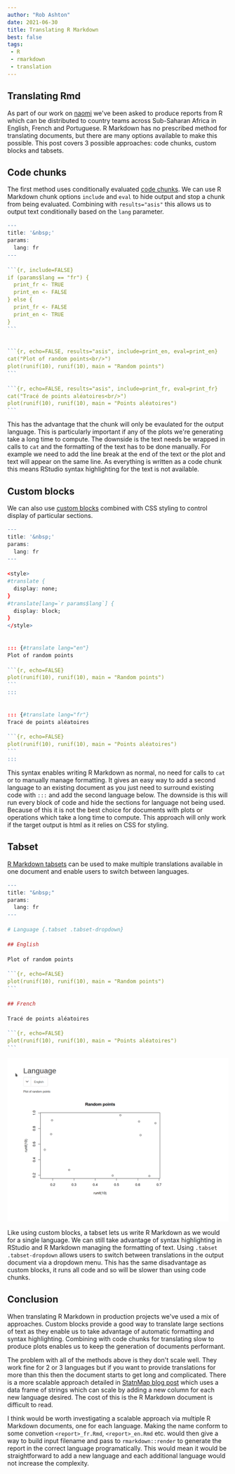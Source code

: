 ```yaml
---
author: "Rob Ashton"
date: 2021-06-30
title: Translating R Markdown
best: false
tags:
 - R
 - rmarkdown
 - translation
---
```


## Translating Rmd

As part of our work on [naomi](../../projects/naomi) we've been asked to produce reports from R which can be distributed to country teams across Sub-Saharan Africa in English, French and Portuguese. R Markdown has no prescribed method for translating documents, but there are many options available to make this possible. This post covers 3 possible approaches: code chunks, custom blocks and tabsets.

## Code chunks

The first method uses conditionally evaluated [code chunks](https://bookdown.org/yihui/rmarkdown/r-code.html). We can use R Markdown chunk options `include` and `eval` to hide output and stop a chunk from being evaluated. Combining with `results="asis"` this allows us to output text conditionally based on the `lang` parameter.

````r
---
title: '&nbsp;'
params:
  lang: fr
---

```{r, include=FALSE}
if (params$lang == "fr") {
  print_fr <- TRUE
  print_en <- FALSE
} else {
  print_fr <- FALSE
  print_en <- TRUE
}
```


```{r, echo=FALSE, results="asis", include=print_en, eval=print_en}
cat("Plot of random points<br/>")
plot(runif(10), runif(10), main = "Random points")
```

```{r, echo=FALSE, results="asis", include=print_fr, eval=print_fr}
cat("Tracé de points aléatoires<br/>")
plot(runif(10), runif(10), main = "Points aléatoires")
```
````

This has the advantage that the chunk will only be evaulated for the output language. This is particularly important if any of the plots we're generating take a long time to compute. The downside is the text needs be wrapped in calls to `cat` and the formatting of the text has to be done manually. For example we need to add the line break at the end of the text or the plot and text will appear on the same line. As everything is written as a code chunk this means RStudio syntax highlighting for the text is not available.

## Custom blocks

We can also use [custom blocks](https://bookdown.org/yihui/rmarkdown-cookbook/custom-blocks.html#custom-blocks) combined with CSS styling to control display of particular sections.

````r
---
title: '&nbsp;'
params:
  lang: fr
---

<style>
#translate {
  display: none;
}
#translate[lang=`r params$lang`] {
  display: block;
}
</style>


::: {#translate lang="en"}
Plot of random points

```{r, echo=FALSE}
plot(runif(10), runif(10), main = "Random points")
```
:::


::: {#translate lang="fr"}
Tracé de points aléatoires

```{r, echo=FALSE}
plot(runif(10), runif(10), main = "Points aléatoires")
```
:::
````

This syntax enables writing R Markdown as normal, no need for calls to `cat` or to manually manage formatting. It gives an easy way to add a second language to an existing document as you just need to surround existing code with `:::` and add the second language below. The downside is this will run every block of code and hide the sections for language not being used. Because of this it is not the best choice for documents with plots or operations which take a long time to compute. This approach will only work if the target output is html as it relies on CSS for styling.

## Tabset

[R Markdown tabsets](https://bookdown.org/yihui/rmarkdown-cookbook/html-tabs.html#html-tabs) can be used to make multiple translations available in one document and enable users to switch between languages.

````r
---
title: "&nbsp;"
params:
  lang: fr
---

# Language {.tabset .tabset-dropdown}

## English

Plot of random points

```{r, echo=FALSE}
plot(runif(10), runif(10), main = "Random points")
```

## French

Tracé de points aléatoires

```{r, echo=FALSE}
plot(runif(10), runif(10), main = "Points aléatoires")
```
````

<img src="/img/translating-rmd.gif" alt="Translating R Markdown with tabset" />

Like using custom blocks, a tabset lets us write R Markdown as we would for a single language. We can still take advantage of syntax highlighting in RStudio and R Markdown managing the formatting of text. Using `.tabset .tabset-dropdown` allows users to switch between translations in the output document via a dropdown menu. This has the same disadvantage as custom blocks, it runs all code and so will be slower than using code chunks.

## Conclusion

When translating R Markdown in production projects we've used a mix of approaches. Custom blocks provide a good way to translate large sections of text as they enable us to take advantage of automatic formatting and syntax highlighting. Combining with code chunks for translating slow to produce plots enables us to keep the generation of documents performant.

The problem with all of the methods above is they don't scale well. They work fine for 2 or 3 languages but if you want to provide translations for more than this then the document starts to get long and complicated. There is a more scalable approach detailed in [StatnMap blog post](https://statnmap.com/2017-10-06-translation-rmarkdown-documents-using-data-frame/) which uses a data frame of strings which can scale by adding a new column for each new language desired. The cost of this is the R Markdown document is difficult to read.

I think would be worth investigating a scalable approach via multiple R Markdown documents, one for each language. Making the name conform to some convetion `<report>_fr.Rmd`, `<report>_en.Rmd` etc. would then give a way to build input filename and pass to `rmarkdown::render` to generate the report in the correct language programatically. This would mean it would be straightforward to add a new language and each additional language would not increase the complexity.
